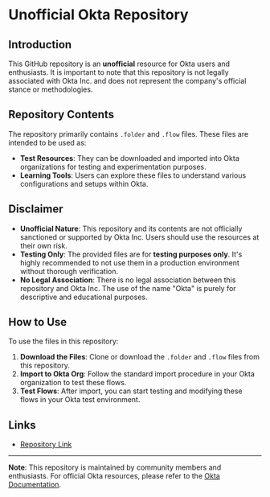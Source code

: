 # Unofficial Okta Repository

## Introduction

This GitHub repository is an **unofficial** resource for Okta users and enthusiasts. It is important to note that this repository is not legally associated with Okta Inc. and does not represent the company's official stance or methodologies.

## Repository Contents

The repository primarily contains `.folder` and `.flow` files. These files are intended to be used as:

- **Test Resources**: They can be downloaded and imported into Okta organizations for testing and experimentation purposes.
- **Learning Tools**: Users can explore these files to understand various configurations and setups within Okta.

## Disclaimer

- **Unofficial Nature**: This repository and its contents are not officially sanctioned or supported by Okta Inc. Users should use the resources at their own risk.
- **Testing Only**: The provided files are for **testing purposes only**. It's highly recommended to not use them in a production environment without thorough verification.
- **No Legal Association**: There is no legal association between this repository and Okta Inc. The use of the name "Okta" is purely for descriptive and educational purposes.

## How to Use

To use the files in this repository:

1. **Download the Files**: Clone or download the `.folder` and `.flow` files from this repository.
2. **Import to Okta Org**: Follow the standard import procedure in your Okta organization to test these flows.
3. **Test Flows**: After import, you can start testing and modifying these flows in your Okta test environment.

## Links

- [Repository Link]([https://github.com/mickolasjae/oktaworkflows-templates])

---

**Note**: This repository is maintained by community members and enthusiasts. For official Okta resources, please refer to the [Okta Documentation](https://help.okta.com/).
